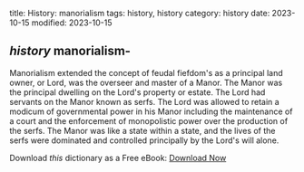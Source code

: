 title: History: manorialism
tags: history, history
category: history
date: 2023-10-15
modified: 2023-10-15

## _history_  manorialism-
Manorialism extended the concept of feudal
fiefdom's as a principal land owner, or Lord, was the overseer and
master of a Manor.  The Manor was the principal dwelling on the Lord's
property or estate.   The Lord had servants on the Manor known as
serfs.  The Lord was allowed to retain a modicum of governmental power
in his Manor including the maintenance of a court and the enforcement
of monopolistic power over the production of the serfs.  The Manor was
like a state within a state, and the lives of the serfs were dominated
and controlled principally by the Lord's will alone.


Download *this* dictionary as a Free eBook: [Download Now]({static}static/CairnsHistoryDictionary.pdf)


